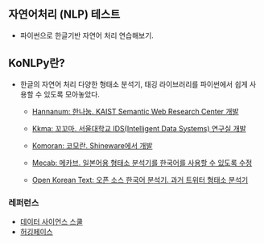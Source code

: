 ## 자연어처리 (NLP) 테스트

* 파이썬으로 한글기반 자연어 처리 연습해보기. 

## KoNLPy란? 
* 한글의 자연어 처리 다양한 형태소 분석기, 태깅 라이브러리를 파이썬에서 쉽게 사용할 수 있도록 모아놓았다.

  * [Hannanum: 한나눔. KAIST Semantic Web Research Center 개발](http://semanticweb.kaist.ac.kr/hannanum/)

  * [Kkma: 꼬꼬마. 서울대학교 IDS(Intelligent Data Systems) 연구실 개발](http://kkma.snu.ac.kr/)
  * [Komoran: 코모란. Shineware에서 개발](https://github.com/shin285/KOMORAN)
  * [Mecab: 메카브. 일본어용 형태소 분석기를 한국어를 사용할 수 있도록 수정](https://bitbucket.org/eunjeon/mecab-ko)
  * [Open Korean Text: 오픈 소스 한국어 분석기. 과거 트위터 형태소 분석기](https://github.com/open-korean-text/open-korean-text)

### 레퍼런스
* [데이터 사이언스 스쿨](https://datascienceschool.net/03%20machine%20learning/03.01.02%20KoNLPy%20%ED%95%9C%EA%B5%AD%EC%96%B4%20%EC%B2%98%EB%A6%AC%20%ED%8C%A8%ED%82%A4%EC%A7%80.html)
* [허깅페이스](https://huggingface.co/)
